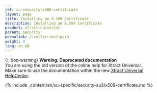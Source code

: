 ```yaml
---
ref: xu-security-x509-certificate
layout: page
title: Installing an X.509 Certificate
description: Installing an X.509 Certificate
product: xtract-universal
parent: security
permalink: /:collection/:path
weight: 4
lang: en_GB
---
```


{: .box-warning}
**Warning: Deprecated documentation** <br>
You are using the old version of the online help for Xtract Universal.<br>
Make sure to use the documentation within the new [Xtract Universal HelpCenter](https://helpcenter.theobald-software.com/xtract-universal/documentation/introduction/).

{% include _content/en/xu-specific/security-xu3/x509-certificate.md %}




 
